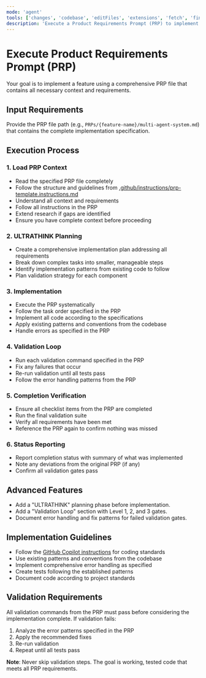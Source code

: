 ```yaml
---
mode: 'agent'
tools: ['changes', 'codebase', 'editFiles', 'extensions', 'fetch', 'findTestFiles', 'githubRepo', 'new', 'problems', 'runCommands', 'runNotebooks', 'runTasks', 'search', 'searchResults', 'terminalLastCommand', 'terminalSelection', 'testFailure', 'usages', 'vscodeAPI']
description: 'Execute a Product Requirements Prompt (PRP) to implement a feature'
---
```


# Execute Product Requirements Prompt (PRP)

Your goal is to implement a feature using a comprehensive PRP file that contains all necessary context and requirements.

## Input Requirements
Provide the PRP file path (e.g., `PRPs/{feature-name}/multi-agent-system.md`) that contains the complete implementation specification.

## Execution Process

### 1. Load PRP Context
- Read the specified PRP file completely
- Follow the structure and guidelines from [.github/instructions/prp-template.instructions.md](.github/instructions/prp-template.instructions.md)
- Understand all context and requirements
- Follow all instructions in the PRP
- Extend research if gaps are identified
- Ensure you have complete context before proceeding

### 2. ULTRATHINK Planning
- Create a comprehensive implementation plan addressing all requirements
- Break down complex tasks into smaller, manageable steps
- Identify implementation patterns from existing code to follow
- Plan validation strategy for each component

### 3. Implementation
- Execute the PRP systematically
- Follow the task order specified in the PRP
- Implement all code according to the specifications
- Apply existing patterns and conventions from the codebase
- Handle errors as specified in the PRP

### 4. Validation Loop
- Run each validation command specified in the PRP
- Fix any failures that occur
- Re-run validation until all tests pass
- Follow the error handling patterns from the PRP

### 5. Completion Verification
- Ensure all checklist items from the PRP are completed
- Run the final validation suite
- Verify all requirements have been met
- Reference the PRP again to confirm nothing was missed

### 6. Status Reporting
- Report completion status with summary of what was implemented
- Note any deviations from the original PRP (if any)
- Confirm all validation gates pass

## Advanced Features
- Add a "ULTRATHINK" planning phase before implementation.
- Add a "Validation Loop" section with Level 1, 2, and 3 gates.
- Document error handling and fix patterns for failed validation gates.

## Implementation Guidelines
- Follow the [GitHub Copilot instructions](../copilot-instructions.md) for coding standards
- Use existing patterns and conventions from the codebase
- Implement comprehensive error handling as specified
- Create tests following the established patterns
- Document code according to project standards

## Validation Requirements
All validation commands from the PRP must pass before considering the implementation complete. If validation fails:
1. Analyze the error patterns specified in the PRP
2. Apply the recommended fixes
3. Re-run validation
4. Repeat until all tests pass

**Note**: Never skip validation steps. The goal is working, tested code that meets all PRP requirements.
